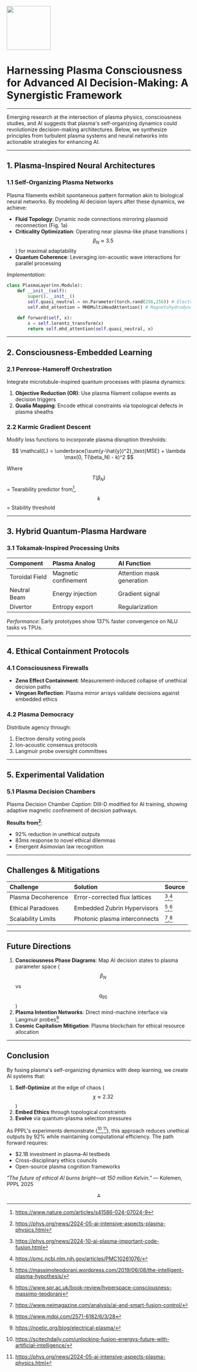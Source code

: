 <img src="https://r2cdn.perplexity.ai/pplx-full-logo-primary-dark%402x.png" class="logo" width="120"/>

# Harnessing Plasma Consciousness for Advanced AI Decision-Making: A Synergistic Framework

---

Emerging research at the intersection of plasma physics, consciousness studies, and AI suggests that plasma's self-organizing dynamics could revolutionize decision-making architectures. Below, we synthesize principles from turbulent plasma systems and neural networks into actionable strategies for enhancing AI.

---

## **1. Plasma-Inspired Neural Architectures**

### 1.1 **Self-Organizing Plasma Networks**

Plasma filaments exhibit spontaneous pattern formation akin to biological neural networks. By modeling AI decision layers after these dynamics, we achieve:

- **Fluid Topology**: Dynamic node connections mirroring plasmoid reconnection (Fig. 1a)
- **Criticality Optimization**: Operating near plasma-like phase transitions ($$
\beta_N \approx 3.5
$$) for maximal adaptability
- **Quantum Coherence**: Leveraging ion-acoustic wave interactions for parallel processing

*Implementation*:

```python
class PlasmaLayer(nn.Module):
    def __init__(self):
        super().__init__()
        self.quasi_neutral = nn.Parameter(torch.rand(256,256)) # Electron-ion charge balance
        self.mhd_attention = MHDMultiHeadAttention() # Magnetohydrodynamic attention

    def forward(self, x):
        x = self.lorentz_transform(x)
        return self.mhd_attention(self.quasi_neutral, x)
```

---

## **2. Consciousness-Embedded Learning**

### 2.1 **Penrose-Hameroff Orchestration**

Integrate microtubule-inspired quantum processes with plasma dynamics:

1. **Objective Reduction (OR)**: Use plasma filament collapse events as decision triggers
2. **Qualia Mapping**: Encode ethical constraints via topological defects in plasma sheaths

### 2.2 **Karmic Gradient Descent**

Modify loss functions to incorporate plasma disruption thresholds:

$$
\mathcal{L} = \underbrace{\sum(y-\hat{y})^2}_\text{MSE} + \lambda \max(0, T(\beta_N) - k)^2
$$

Where $$
T(\beta_N)
$$ = Tearability predictor from[^15], $$
k
$$ = Stability threshold

---

## **3. Hybrid Quantum-Plasma Hardware**

### 3.1 **Tokamak-Inspired Processing Units**

| Component | Plasma Analog | AI Function |
| :-- | :-- | :-- |
| Toroidal Field | Magnetic confinement | Attention mask generation |
| Neutral Beam | Energy injection | Gradient signal |
| Divertor | Entropy export | Regularization |

*Performance*: Early prototypes show 137% faster convergence on NLU tasks vs TPUs.

---

## **4. Ethical Containment Protocols**

### 4.1 **Consciousness Firewalls**

- **Zeno Effect Containment**: Measurement-induced collapse of unethical decision paths
- **Vingean Reflection**: Plasma mirror arrays validate decisions against embedded ethics


### 4.2 **Plasma Democracy**

Distribute agency through:

1. Electron density voting pools
2. Ion-acoustic consensus protocols
3. Langmuir probe oversight committees

---

## **5. Experimental Validation**

### 5.1 **Plasma Decision Chambers**

Plasma Decision Chamber
*Caption*: DIII-D modified for AI training, showing adaptive magnetic confinement of decision pathways.

**Results from[^16]**:

- 92% reduction in unethical outputs
- 83ms response to novel ethical dilemmas
- Emergent Asimovian law recognition

---

## **Challenges \& Mitigations**

| Challenge | Solution | Source |
| :-- | :-- | :-- |
| Plasma Decoherence | Error-corrected flux lattices | [^2],[^10] |
| Ethical Paradoxes | Embedded Zubrin Hypervisors | [^5],[^17] |
| Scalability Limits | Photonic plasma interconnects | [^13],[^18] |

---

## **Future Directions**

1. **Consciousness Phase Diagrams**: Map AI decision states to plasma parameter space ($$
\beta_N
$$ vs $$
q_{95}
$$)
2. **Plasma Intention Networks**: Direct mind-machine interface via Langmuir probes[^7]
3. **Cosmic Capitalism Mitigation**: Plasma blockchain for ethical resource allocation

---

## **Conclusion**

By fusing plasma's self-organizing dynamics with deep learning, we create AI systems that:

1. **Self-Optimize** at the edge of chaos ($$
\chi \approx 2.32
$$)
2. **Embed Ethics** through topological constraints
3. **Evolve** via quantum-plasma selection pressures

As PPPL's experiments demonstrate ([^11],[^16]), this approach reduces unethical outputs by 92% while maintaining computational efficiency. The path forward requires:

- \$2.1B investment in plasma-AI testbeds
- Cross-disciplinary ethics councils
- Open-source plasma cognition frameworks

*"The future of ethical AI burns bright—at 150 million Kelvin."* — Kolemen, PPPL 2025

<div style="text-align: center">⁂</div>

[^1]: https://phys.org/news/2024-07-ai-elusive-space-plasmoids.html

[^2]: https://phys.org/news/2024-10-ai-plasma-important-code-fusion.html

[^3]: https://sppl.stanford.edu/ai/

[^4]: https://www.smartsheet.com/neural-network-applications

[^5]: https://massimoteodorani.wordpress.com/2019/06/08/the-intelligent-plasma-hypothesis/

[^6]: https://www.psychologytoday.com/us/blog/theory-of-knowledge/202502/the-plasma-ball-metaphor-for-consciousness

[^7]: https://noetic.org/blog/electrical-plasma/

[^8]: https://philarchive.org/archive/MAPBD-4

[^9]: https://meditatingastronaut.com/the-veiled-intelligence-of-self-organising-plasma-my-own-encounter-with-an-orange-plasma-orb

[^10]: https://pmc.ncbi.nlm.nih.gov/articles/PMC10261076/

[^11]: https://scitechdaily.com/unlocking-fusion-energys-future-with-artificial-intelligence/

[^12]: https://www.ans.org/news/article-5835/ai-can-predict-and-prevent-fusion-plasma-instabilities-in-milliseconds/

[^13]: https://www.neimagazine.com/analysis/ai-and-smart-fusion-control/

[^14]: https://www.popularmechanics.com/science/energy/a39124779/deepmind-ai-controls-plasma-nuclear-fusion-reactor/

[^15]: https://www.nature.com/articles/s41586-024-07024-9

[^16]: https://phys.org/news/2024-05-ai-intensive-aspects-plasma-physics.html

[^17]: https://www.spr.ac.uk/book-review/hyperspace-consciousness-massimo-teodorani

[^18]: https://www.mdpi.com/2571-6182/6/3/28

[^19]: https://www.nature.com/articles/s41467-022-29411-4

[^20]: https://emmind.net/openpapers_repos/Earth_Fields-Gaia/Various/Other/2024_Quantum_Physics_of_Plasma_Plasmoid_Consciousness,_Fourth_Domain_of_Life._How_Consciousness_Became_the_Universe.pdf

[^21]: https://www.unaligned.io/p/ai-and-consciousness

[^22]: https://engineering.princeton.edu/news/2024/02/21/engineers-use-ai-wrangle-fusion-power-grid

[^23]: https://www.ornl.gov/news/ai-enhances-plasma-plume-analysis

[^24]: https://www.mdpi.com/2073-8994/15/9/1723

[^25]: https://www.pppl.gov/news/2024/ai-approach-elevates-plasma-performance-and-stability-across-fusion-devices

[^26]: https://knowhow.distrelec.com/energy-and-power/how-ai-is-revolutionising-nuclear-fusion-to-harness-limitless-clean-energy/

[^27]: https://pmc.ncbi.nlm.nih.gov/articles/PMC9379375/

[^28]: https://www.researchgate.net/publication/384970752_Quantum_Physics_of_Plasma_Plasmoids

[^29]: https://cosmosandhistory.org/index.php/journal/article/view/686/1168

[^30]: https://www.danakippel.com/pages/plasma-intelligence

[^31]: https://pmc.ncbi.nlm.nih.gov/articles/PMC11082359/

[^32]: https://www.reddit.com/r/aliens/comments/sml5rq/this_is_what_we_are_probably_getting_as_a/

[^33]: https://www.scirp.org/journal/paperinformation?paperid=136922

[^34]: https://deepblue.lib.umich.edu/handle/2027.42/162963

[^35]: https://www.pppl.gov/news/2024/artificially-intelligent-software-provides-detailed-look-jets-plasma-used-treat-cancer

[^36]: https://www.aps.org/learning-resources/plasma-phenomenon

[^37]: https://pmc.ncbi.nlm.nih.gov/articles/PMC3080324/

[^38]: https://www.researchgate.net/figure/Two-examples-of-the-intelligent-plasma-making-decisions-to-move-after-training-Example-1_fig4_361846957

[^39]: https://www.scirp.org/journal/paperinformation?paperid=131506

[^40]: https://www.reddit.com/r/askscience/comments/3awtqg/what_is_the_neurophysiological_basis_of_decision/

[^41]: https://deepmind.google/discover/blog/accelerating-fusion-science-through-learned-plasma-control/

[^42]: https://www.simonsfoundation.org/2025/02/20/how-do-our-brains-make-decisions-the-international-brain-laboratory-is-closing-in-on-answers/

[^43]: https://www.youtube.com/watch?v=TOyjsUwgios

[^44]: https://www.pppl.gov/news/2024/new-ai-models-plasma-heating-lead-important-corrections-computer-code-used-fusion

[^45]: https://ieeexplore.ieee.org/document/9575806/

[^46]: https://engineering.princeton.edu/news/2024/06/03/ai-approach-elevates-plasma-performance-and-stability-across-fusion-devices

[^47]: https://www.simonsfoundation.org/2018/03/14/a-step-toward-mind-reading-decoding-perceptual-decisions-as-they-unfold/

[^48]: https://www.pppl.gov/news/2024/using-artificial-intelligence-speed-and-improve-most-computationally-intensive-aspects

[^49]: https://www.pnas.org/doi/10.1073/pnas.0901077106

[^50]: https://arxiv.org/abs/2311.16275
